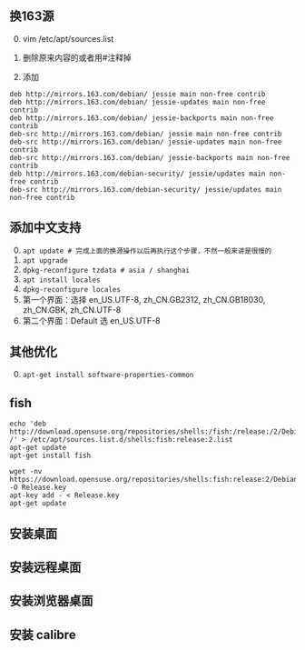 ## 换163源

0. vim /etc/apt/sources.list

0. 删除原来内容的或者用#注释掉

0. 添加
```
deb http://mirrors.163.com/debian/ jessie main non-free contrib
deb http://mirrors.163.com/debian/ jessie-updates main non-free contrib
deb http://mirrors.163.com/debian/ jessie-backports main non-free contrib
deb-src http://mirrors.163.com/debian/ jessie main non-free contrib
deb-src http://mirrors.163.com/debian/ jessie-updates main non-free contrib
deb-src http://mirrors.163.com/debian/ jessie-backports main non-free contrib
deb http://mirrors.163.com/debian-security/ jessie/updates main non-free contrib
deb-src http://mirrors.163.com/debian-security/ jessie/updates main non-free contrib
```


## 添加中文支持
0. `apt update # 完成上面的换源操作以后再执行这个步骤，不然一般来讲是很慢的` 
0. `apt upgrade`
0. `dpkg-reconfigure tzdata # asia / shanghai`
0. `apt install locales`
0. `dpkg-reconfigure locales`
0. 第一个界面：选择 en_US.UTF-8, zh_CN.GB2312, zh_CN.GB18030, zh_CN.GBK, zh_CN.UTF-8 
0. 第二个界面：Default 选 en_US.UTF-8

## 其他优化
0. `apt-get install software-properties-common`

## fish
```
echo 'deb http://download.opensuse.org/repositories/shells:/fish:/release:/2/Debian_8.0/ /' > /etc/apt/sources.list.d/shells:fish:release:2.list
apt-get update
apt-get install fish
```
```
wget -nv https://download.opensuse.org/repositories/shells:fish:release:2/Debian_8.0/Release.key -O Release.key
apt-key add - < Release.key
apt-get update
```

## 安装桌面

## 安装远程桌面

## 安装浏览器桌面

## 安装 calibre
